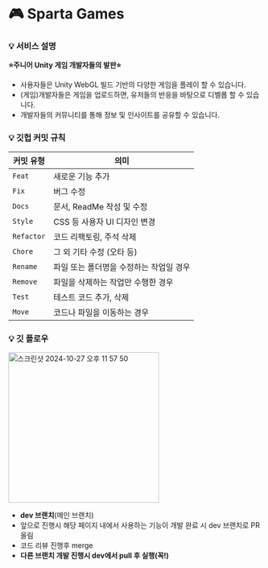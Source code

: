 # 🎮 Sparta Games
### 💡 서비스 설명
**⭐️주니어 Unity 게임 개발자들의 발판⭐️**
- 사용자들은 Unity WebGL 빌드 기반의 다양한 게임을 플레이 할 수 있습니다.
- (게임)개발자들은 게임을 업로드하면, 유저들의 반응을 바탕으로 디벨롭 할 수 있습니다.
- 개발자들의 커뮤니티를 통해 정보 및 인사이트를 공유할 수 있습니다.

### 💡 깃헙 커밋 규칙

| 커밋 유형 | 의미 |
| --- | --- |
| `Feat` | 새로운 기능 추가 |
| `Fix` | 버그 수정 |
| `Docs` | 문서, ReadMe 작성 및 수정 |
| `Style` | CSS 등 사용자 UI 디자인 변경 |
| `Refactor` | 코드 리팩토링, 주석 삭제 |
| `Chore` | 그 외 기타 수정 (오타 등) |
| `Rename` | 파일 또는 폴더명을 수정하는 작업일 경우 |
| `Remove` | 파일을 삭제하는 작업만 수행한 경우 |
| `Test` | 테스트 코드 추가, 삭제 |
| `Move` | 코드나 파일을 이동하는 경우 |

### 💡 깃 플로우
<img width="299" alt="스크린샷 2024-10-27 오후 11 57 50" src="https://github.com/user-attachments/assets/21d4d0c8-a930-4cae-ba11-18c162d0f767">


- **dev 브랜치**(메인 브랜치)
- 앞으로 진행시 해당 페이지 내에서 사용하는 기능이 개발 완료 시 dev 브랜치로 PR 올림
- 코드 리뷰 진행후 merge
- **다른 브랜치 개발 진행시 dev에서 pull 후 실행(꼭!)**
